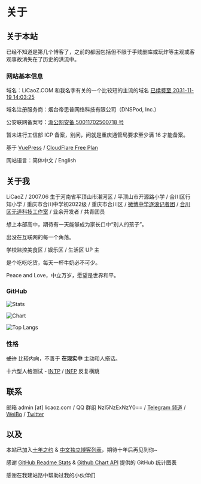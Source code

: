 # 关于

## 关于本站

已经不知道是第几个博客了，之前的都因包括但不限于手贱删库或玩炸等主观或客观事故消失在了历史的洪流中。

### 网站基本信息

域名：LiCaoZ.COM 和我名字有关的一个比较短的主流的域名 [已续费至 2031-11-19 14:03:25](https://whois.nic.com)

域名注册服务商：烟台帝思普网络科技有限公司（DNSPod, Inc.）

公安联网备案号：[渝公网安备 50011702500718 号](http://www.beian.gov.cn/portal/registerSystemInfo?recordcode=50011702500718)

暂未进行工信部 ICP 备案，别问，问就是重庆通管局要求至少满 16 才能备案。

基于 [VuePress](https://v2.vuepress.vuejs.org/) / [CloudFlare Free Plan](https://www.cloudflare.com/zh-cn/)

网站语言：简体中文 / English

## 关于我

LiCaoZ / 2007.06 生于河南省平顶山市湛河区 / 平顶山市开源路小学 / 合川区行知小学 / 重庆市合川中学初2022级 / 重庆市合川区 / [微博中学逐浪记者团](https://weibo.com/7244459159/KDYreaZIY) / [合川区无道科技工作室](https://www.tianyancha.com/company/4540533850) / 业余开发者 / 共青团员

想上本部高中，期待有一天能够成为家长口中“别人的孩子”。

出没在互联网的每一个角落。

学校监控美食区 / 娱乐区 / 生活区 UP 主

是个吃吃吃货，每天一杯牛奶必不可少。

Peace and Love，中立万岁，愿望是世界和平。

### GitHub

![Stats](https://github-readme-stats.vercel.app/api?username=LiCaoZ&show_icons=true)

![Chart](https://ghchart.rshah.org/LiCaoZ)

![Top Langs](https://github-readme-stats.vercel.app/api/top-langs/?username=licaoz&layout=compact)

### 性格

~~或许~~ 比较内向，不善于 **在现实中** 主动和人搭话。

十六型人格测试 - [INTP](https://www.16personalities.com/ch/intp-%E4%BA%BA%E6%A0%BC) / [INFP](https://www.16personalities.com/ch/infp-%E4%BA%BA%E6%A0%BC) 反复横跳

## 联系

邮箱 admin [at] licaoz.com / QQ 群组 NzI5NzExNzY0== / [Telegram 频道](https://t.me/LiCaoZ_COM) / [WeiBo](https://weibo.com/u/5912241478) / [Twitter](https://twitter.com/LiCaoZ)

## 以及

本站已加入[十年之约](https://www.foreverblog.cn/blog/2004.html) & [中文独立博客列表](https://github.com/timqian/chinese-independent-blogs)，期待十年后再见到你~

感谢 [GitHub Readme Stats](https://github.com/anuraghazra/github-readme-stats/blob/master/docs/readme_cn.md) & [Github Chart API](https://ghchart.rshah.org/) 提供的 GitHub 统计图表

感谢在我建站路中帮助过我的小伙伴们